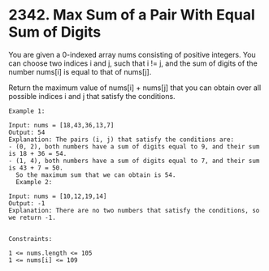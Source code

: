 # 2342. Max Sum of a Pair With Equal Sum of Digits

You are given a 0-indexed array nums consisting of positive integers. You can choose two indices i and j, such that i != j, and the sum of digits of the number nums[i] is equal to that of nums[j].

Return the maximum value of nums[i] + nums[j] that you can obtain over all possible indices i and j that satisfy the conditions.


```
Example 1:

Input: nums = [18,43,36,13,7]
Output: 54
Explanation: The pairs (i, j) that satisfy the conditions are:
- (0, 2), both numbers have a sum of digits equal to 9, and their sum is 18 + 36 = 54.
- (1, 4), both numbers have a sum of digits equal to 7, and their sum is 43 + 7 = 50.
  So the maximum sum that we can obtain is 54.
  Example 2:

Input: nums = [10,12,19,14]
Output: -1
Explanation: There are no two numbers that satisfy the conditions, so we return -1.


Constraints:

1 <= nums.length <= 105
1 <= nums[i] <= 109
```